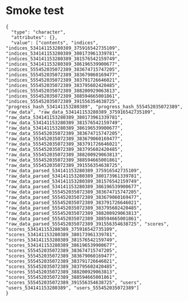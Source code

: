 # Smoke test

    {
      "type": "character",
      "attributes": {},
      "value": ["contents", "indices", "indices_534141153280389_375916542735109", "indices_534141153280389_380173961339781", "indices_534141153280389_381576542159749", "indices_534141153280389_386196539900677", "indices_555452035072389_383674715747205", "indices_555452035072389_383679060169477", "indices_555452035072389_383791726646021", "indices_555452035072389_383795602420485", "indices_555452035072389_388200929063813", "indices_555452035072389_388594665001861", "indices_555452035072389_391556354638725", "progress_hash_534141153280389", "progress_hash_555452035072389", "raw_data", "raw_data_534141153280389_375916542735109", "raw_data_534141153280389_380173961339781", "raw_data_534141153280389_381576542159749", "raw_data_534141153280389_386196539900677", "raw_data_555452035072389_383674715747205", "raw_data_555452035072389_383679060169477", "raw_data_555452035072389_383791726646021", "raw_data_555452035072389_383795602420485", "raw_data_555452035072389_388200929063813", "raw_data_555452035072389_388594665001861", "raw_data_555452035072389_391556354638725", "raw_data_parsed_534141153280389_375916542735109", "raw_data_parsed_534141153280389_380173961339781", "raw_data_parsed_534141153280389_381576542159749", "raw_data_parsed_534141153280389_386196539900677", "raw_data_parsed_555452035072389_383674715747205", "raw_data_parsed_555452035072389_383679060169477", "raw_data_parsed_555452035072389_383791726646021", "raw_data_parsed_555452035072389_383795602420485", "raw_data_parsed_555452035072389_388200929063813", "raw_data_parsed_555452035072389_388594665001861", "raw_data_parsed_555452035072389_391556354638725", "scores", "scores_534141153280389_375916542735109", "scores_534141153280389_380173961339781", "scores_534141153280389_381576542159749", "scores_534141153280389_386196539900677", "scores_555452035072389_383674715747205", "scores_555452035072389_383679060169477", "scores_555452035072389_383791726646021", "scores_555452035072389_383795602420485", "scores_555452035072389_388200929063813", "scores_555452035072389_388594665001861", "scores_555452035072389_391556354638725", "users", "users_534141153280389", "users_555452035072389"]
    }

